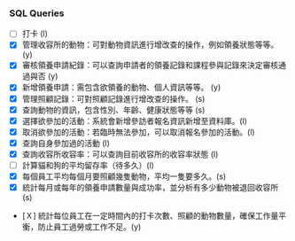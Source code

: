 ### SQL Queries
- [ ] 打卡 (l)
- [x] 管理收容所的動物：可對動物資訊進行增改查的操作，例如領養狀態等等。 (y)
- [x] 審核領養申請紀錄：可以查詢申請者的領養記錄和課程參與記錄來決定審核通過與否 (y)
- [x] 新增領養申請：需包含欲領養的動物、個人資訊等等。 (y)
- [x] 管理照顧記錄：可對照顧記錄進行增改查的操作。 (s)
- [x] 查詢動物的資訊，包含性別、年齡、健康狀態等等 (s)
- [x] 選擇欲參加的活動：系統會新增參訪者報名資訊新增至資料庫。(l)
- [x] 取消欲參加的活動：若臨時無法參加，可以取消報名參加的活動。(l) 
- [x] 查詢自身參加過的活動 (l)
- [x] 查詢收容所收容率：可以查詢目前收容所的收容率狀態 (l)
- [ ] 計算貓和狗的平均留存率（待多久）(l)
- [x] 每個員工平均每個月要照顧幾隻動物，平均一隻要多久。(s)
- [x] 統計每月或每年的領養申請數量與成功率，並分析有多少動物被退回收容所 (s)
- [Ｘ] 統計每位員工在一定時間內的打卡次數、照顧的動物數量，確保工作量平衡，防止員工過勞或工作不足。(y)
